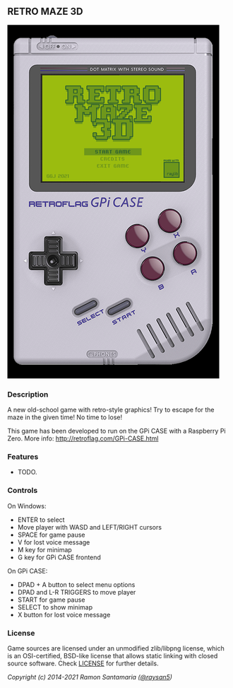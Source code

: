 ## RETRO MAZE 3D

![RETRO MAZE 3D](screenshots/screenshot000.png "RETRO MAZE 3D")

### Description

A new old-school game with retro-style graphics! Try to escape for the maze in the given time! No time to lose!

This game has been developed to run on the GPi CASE with a Raspberry Pi Zero.
More info: http://retroflag.com/GPi-CASE.html

### Features

 - TODO.

### Controls

On Windows:
 - ENTER to select
 - Move player with WASD and LEFT/RIGHT cursors
 - SPACE for game pause
 - V for lost voice message
 - M key for minimap
 - G key for GPi CASE frontend

On GPi CASE:
 - DPAD + A button to select menu options
 - DPAD and L-R TRIGGERS to move player 
 - START for game pause
 - SELECT to show minimap
 - X button for lost voice message


### License

Game sources are licensed under an unmodified zlib/libpng license, which is an OSI-certified, BSD-like license that allows static linking with closed source software. Check [LICENSE](LICENSE) for further details.

*Copyright (c) 2014-2021 Ramon Santamaria ([@raysan5](https://twitter.com/raysan5))*